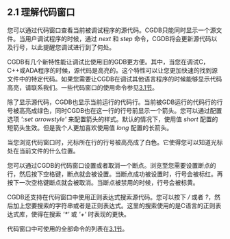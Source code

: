 2.1 理解代码窗口
----------------

您可以通过代码窗口查看当前被调试程序的源代码。CGDB只能同时显示一个源文件。当用户调试程序的时候，通过 *next* 和 *step* 命令，CGDB将会更新源代码以及行号，以此提醒您调试进行到了何处。

CGDB有几个新特性能让调试比使用旧的GDB更方便。其中，当您在调试C，C++或ADA程序的时候，源代码是高亮的。这个特性可以让您更加快速的找到源文件中的特定代码。如果您需要让CGDB在调试其他语言程序的时候能够显示代码高亮，请联系我们。一些代码窗口的使用命令参见[3.1节](<3.1.md>)。

除了显示源代码，CGDB也显示当前运行的代码行。当前被GDB运行的代码行的行号被高亮成绿色，同时CGDB也在这一行的行号前显示一个箭头。您可以通过配置选项 *':set arrowstyle'* 来配置箭头的样式。默认的情况下，使用值 *short* 配置的短箭头生效。但是我个人更加喜欢使用值 *long* 配置的长箭头。

当您浏览代码窗口时，光标所在行的行号被高亮成了白色。它使得您可以知道光标处在当前文件的什么位置。

您可以通过CGDB的代码窗口设置或者取消一个断点。浏览至您需要设置断点的行，然后按下空格键，断点就会被设置。当断点成功被设置时，行号会被标红。再按下一次空格键断点就会被取消。当断点被禁用的时候，行号会被标黄。

CGDB还支持在代码窗口中使用正则表达式搜索源代码。您可以按下 */* 或者 *?*，然后加上您要搜索的字符串或者是正则表达式。这里的搜索使用的是C语言的正则表达式库，使得在搜索 *'\*'* 或 *'+'* 时表现的更快。

代码窗口中可使用的全部命令的列表在[3.1节](<3.1.md>)。
